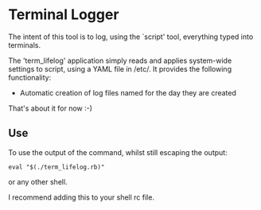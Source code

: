 Terminal Logger
===============
The intent of this tool is to log, using the `script' tool, everything typed into terminals.

The 'term_lifelog' application simply reads and applies system-wide settings to script, using a YAML file in /etc/.  It provides the following functionality:

 * Automatic creation of log files named for the day they are created

That's about it for now :-)

Use
---
To use the output of the command, whilst still escaping the output:

    eval "$(./term_lifelog.rb)"

or any other shell.

I recommend adding this to your shell rc file.

